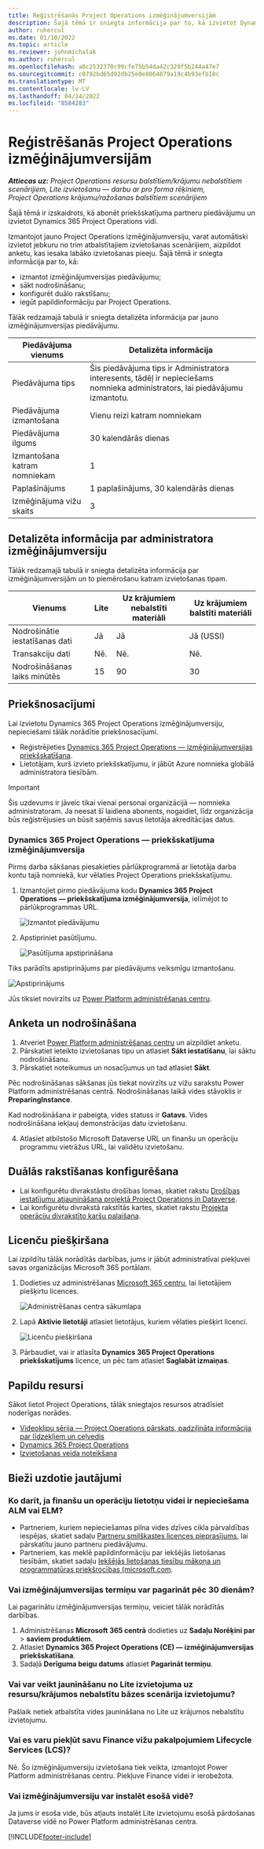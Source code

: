 ```yaml
---
title: Reģistrēšanās Project Operations izmēģinājumversijām
description: Šajā tēmā ir sniegta informācija par to, kā izvietot Dynamics 365 Project Operations izmēģinājumversiju.
author: ruhercul
ms.date: 01/10/2022
ms.topic: article
ms.reviewer: johnmichalak
ms.author: ruhercul
ms.openlocfilehash: a0c2532370c99cfe75b54da42c329f5b244a47e7
ms.sourcegitcommit: c0792bd65d92db25e0e8864879a19c4b93efb10c
ms.translationtype: MT
ms.contentlocale: lv-LV
ms.lasthandoff: 04/14/2022
ms.locfileid: "8584283"
---
```

# <a name="sign-up-for-project-operations-trials"></a>Reģistrēšanās Project Operations izmēģinājumversijām 

_**Attiecas uz:** Project Operations resursu balstītiem/krājumu nebalstītiem scenārijiem, Lite izvietošanu — darbu ar pro forma rēķiniem, Project Operations krājumu/ražošanas balstītiem scenārijiem_ 



Šajā tēmā ir izskaidrots, kā abonēt priekšskatījuma partneru piedāvājumu un izvietot Dynamics 365 Project Operations vidi.

Izmantojot jauno Project Operations izmēģinājumversiju, varat automātiski izvietot jebkuru no trim atbalstītajiem izvietošanas scenārijiem, aizpildot anketu, kas iesaka labāko izvietošanas pieeju. Šajā tēmā ir sniegta informācija par to, kā:

- izmantot izmēģinājumversijas piedāvājumu;
- sākt nodrošināšanu;
- konfigurēt duālo rakstīšanu;
- iegūt papildinformāciju par Project Operations. 

Tālāk redzamajā tabulā ir sniegta detalizēta informācija par jauno izmēģinājumversijas piedāvājumu.

| **Piedāvājuma vienums**               | **Detalizēta informācija**                                  |
|------------------------------|----------------------------------------------|
| Piedāvājuma tips                   | Šis piedāvājuma tips ir Administratora interesents, tādēļ ir nepieciešams nomnieka administrators, lai piedāvājumu izmantotu. |
| Piedāvājuma izmantošana                    | Vienu reizi katram nomniekam                          |
| Piedāvājuma ilgums               | 30 kalendārās dienas                             |
| Izmantošana katram nomniekam       | 1                                            |
| Paplašinājums                    | 1 paplašinājums, 30 kalendārās dienas               |
| Izmēģinājuma vižu skaits | 3                                            |


## <a name="admin-trial-details"></a>Detalizēta informācija par administratora izmēģinājumversiju
Tālāk redzamajā tabulā ir sniegta detalizēta informācija par izmēģinājumversijām un to piemērošanu katram izvietošanas tipam.

| **Vienums**                      | **Lite**                                     | **Uz krājumiem nebalstīti materiāli** | **Uz krājumiem balstīti materiāli** |
|-------------------------------|----------------------------------------------|---------------------------|-----------------------|
| Nodrošinātie iestatīšanas dati           | Jā                                          | Jā                       | Jā (USSI)            |
| Transakciju dati            | Nē.                                           | Nē.                        | Nē.                    |
| Nodrošināšanas laiks minūtēs  | 15                                           | 90                        | 30                    |
 
## <a name="prerequisites"></a>Priekšnosacījumi
Lai izvietotu Dynamics 365 Project Operations izmēģinājumversiju, nepieciešami tālāk norādītie priekšnosacījumi.

- Reģistrējieties [Dynamics 365 Project Operations — izmēģinājumversijas priekšskatīšana](https://www.aka.ms/try-po).
- Lietotājam, kurš izvieto priekšskatījumu, ir jābūt Azure nomnieka globālā administratora tiesībām.

> [!IMPORTANT]
> Šis uzdevums ir jāveic tikai vienai personai organizācijā — nomnieka administratoram. Ja neesat šī laidiena abonents, nogaidiet, līdz organizācija būs reģistrējusies un būsit saņēmis savus lietotāja akreditācijas datus.

### <a name="dynamics-365-project-operations---preview-trial"></a>Dynamics 365 Project Operations — priekšskatījuma izmēģinājumversija 

Pirms darba sākšanas piesakieties pārlūkprogrammā ar lietotāja darba kontu tajā nomniekā, kur vēlaties Project Operations priekšskatījumu.

1. Izmantojiet pirmo piedāvājuma kodu **Dynamics 365 Project Operations — priekšskatījuma izmēģinājumversija**, ielīmējot to pārlūkprogrammas URL.

    ![Izmantot piedāvājumu](./media/16RedeemFirstOfferNew.png)

2. Apstipriniet pasūtījumu.

    ![Pasūtījuma apstiprināšana](./media/17ConfirmOrderNew.png)

  Tiks parādīts apstiprinājums par piedāvājums veiksmīgu izmantošanu.

   ![Apstiprinājums](./media/18OrderConfirmationNew.png)

  Jūs tiksiet novirzīts uz [Power Platform administrēšanas centru](https://admin.powerplatform.microsoft.com/projectoperationstrial).

## <a name="questionnaire-and-provisioning"></a>Anketa un nodrošināšana

1.  Atveriet [Power Platform administrēšanas centru](https://admin.powerplatform.com/projectoperationstrial) un aizpildiet anketu.  
2.  Pārskatiet ieteikto izvietošanas tipu un atlasiet **Sākt iestatīšanu**, lai sāktu nodrošināšanu.
3.  Pārskatiet noteikumus un nosacījumus un tad atlasiet **Sākt**.

   Pēc nodrošināšanas sākšanas jūs tiekat novirzīts uz vižu sarakstu Power Platform administrēšanas centrā. Nodrošināšanas laikā vides stāvoklis ir **PreparingInstance**.
 
  Kad nodrošināšana ir pabeigta, vides statuss ir **Gatavs**. Vides nodrošināšana iekļauj demonstrācijas datu izvietošanu.
 
4.  Atlasiet atbilstošo Microsoft Dataverse URL un finanšu un operāciju programmu vietrāžus URL, lai validētu izvietošanu.

## <a name="configuring-dual-write"></a>Duālās rakstīšanas konfigurēšana
- Lai konfigurētu divrakstāstu drošības lomas, skatiet rakstu [Drošības iestatījumu atjaunināšana projektā Project Operations in Dataverse](resource-provision-new-environment.md).
- Lai konfigurētu divrakstā rakstītās kartes, skatiet rakstu [Projekta operāciju divrakstīto karšu palaišana](resource-provision-new-environment.md#run-project-operations-dual-write-maps).

## <a name="assign-licenses"></a>Licenču piešķiršana

Lai izpildītu tālāk norādītās darbības, jums ir jābūt administratīvai piekļuvei savas organizācijas Microsoft 365 portālam.

1. Dodieties uz administrēšanas [Microsoft 365 centru](https://portal.office.com/), lai lietotājiem piešķirtu licences.

   ![Administrēšanas centra sākumlapa](./media/14AdminPortal.png)

2. Lapā **Aktīvie lietotāji** atlasiet lietotājus, kuriem vēlaties piešķirt licenci.

   ![Licenču piešķiršana](./media/15AssignLicenses.png)

3. Pārbaudiet, vai ir atlasīta **Dynamics 365 Project Operations priekšskatījums** licence, un pēc tam atlasiet **Saglabāt izmaiņas**.

## <a name="additional-resources"></a>Papildu resursi

Sākot lietot Project Operations, tālāk sniegtajos resursos atradīsiet noderīgas norādes.

- [Videoklipu sērija — Project Operations pārskats, padziļināta informācija par līdzekļiem un ceļvedis](https://youtube.com/playlist?list=PLcakwueIHoT_LJ3Fr1tHnkPk5lioqE6uH)
- [Dynamics 365 Project Operations](/learn/modules/examine-dynamics-365-project-operations/)
- [Izvietošanas veida noteikšana](determine-deployment-type.md)

## <a name="frequently-asked-questions"></a>Bieži uzdotie jautājumi

### <a name="what-if-i-require-alm-or-elm-for-my-finance-and-operations-apps-environment"></a>Ko darīt, ja finanšu un operāciju lietotņu videi ir nepieciešama ALM vai ELM?

- Partneriem, kuriem nepieciešamas pilna vides dzīves cikla pārvaldības iespējas, skatiet sadaļu [Partneru smilškastes licences pieprasījums](https://experience.dynamics.com/requestlicense), lai pārskatītu jauno partneru piedāvājumu. 
- Partneriem, kas meklē papildinformāciju par iekšējās lietošanas tiesībām, skatiet sadaļu [Iekšējās lietošanas tiesību mākoņa un programmatūras priekšrocības (microsoft.com](https://partner.microsoft.com/membership/internal-use-software).

### <a name="can-i-extend-my-trial-beyond-30-days"></a>Vai izmēģinājumversijas termiņu var pagarināt pēc 30 dienām?
Lai pagarinātu izmēģinājumversijas termiņu, veiciet tālāk norādītās darbības.

1. Administrēšanas **Microsoft 365 centrā** dodieties uz **Sadaļu Norēķini par** > **saviem produktiem**.
2. Atlasiet **Dynamics 365 Project Operations (CE) — izmēģinājumversijas priekšskatīšana**.
3. Sadaļā **Derīguma beigu datums** atlasiet **Pagarināt termiņu**.

### <a name="can-i-upgrade-from-the-lite-deployment-to-the-resourcenon-stocked-based-scenario-deployment"></a>Vai var veikt jaunināšanu no Lite izvietojuma uz resursu/krājumos nebalstītu bāzes scenārija izvietojumu?
Pašlaik netiek atbalstīta vides jaunināšana no Lite uz krājumos nebalstītu izvietojumu.

### <a name="can-i-access-lifecycle-services-lcs-for-my-finance-environments"></a>Vai es varu piekļūt savu Finance vižu pakalpojumiem Lifecycle Services (LCS)?  
Nē. Šo izmēģinājumversiju izvietošana tiek veikta, izmantojot Power Platform administrēšanas centru. Piekļuve Finance videi ir ierobežota.

### <a name="can-i-install-my-trial-on-an-existing-environment"></a>Vai izmēģinājumversiju var instalēt esošā vidē?
Ja jums ir esoša vide, būs atļauts instalēt Lite izvietojumu esošā pārdošanas Dataverse vidē no Power Platform administrēšanas centra.

[!INCLUDE[footer-include](../includes/footer-banner.md)]
